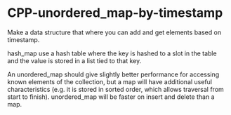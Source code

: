 # CPP-unordered_map-by-timestamp

Make a data structure that where you can add and get elements based on timestamp.

hash_map use a hash table where the key is hashed to a slot in the table and the value is stored in a list tied to that key.

An unordered_map should give slightly better performance for accessing known elements of the collection, but a map will have
additional useful characteristics (e.g. it is stored in sorted order, which allows traversal from start to finish). 
unordered_map will be faster on insert and delete than a map.
